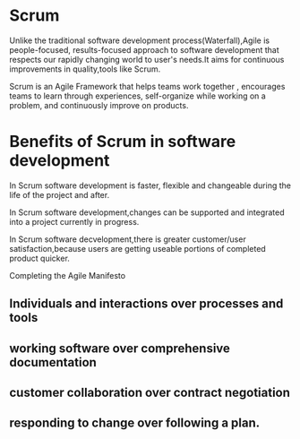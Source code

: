 <h1> Scrum </h1>
<p>Unlike the traditional software development process(Waterfall),Agile is people-focused, results-focused approach to software development that respects our rapidly changing world to user's needs.It aims for continuous improvements in quality,tools like Scrum.</p>
<p>Scrum is an Agile Framework that helps teams work together , encourages teams to learn through experiences, self-organize while working on a problem, and continuously improve on products.</p>
<h1> Benefits of Scrum in software development </h1>
<p>In Scrum software development is faster, flexible and changeable during the life of the project and  after.</p>
<p>In Scrum software development,changes can be supported and integrated into a project currently in progress.</p>
<p>In Scrum software decvelopment,there is greater customer/user satisfaction,because users are getting useable portions of completed product quicker.</p>
</h3> Completing the Agile Manifesto </h3>
<h2>Individuals and interactions over processes and tools</h2>
<h2> working software over comprehensive documentation</h2>
<h2>customer collaboration over contract negotiation</h2>
<h2>responding to change over following a plan.</h2>
